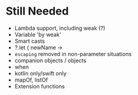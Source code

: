 # Still Needed

- Lambda support, including weak (?)
- Variable 'by weak'
- Smart casts
- ?.let { newName ->
- `escaping` removed in non-parameter situations
- companion objects / objects
- when
- kotlin only/swift only
- mapOf, listOf
- Extension functions
